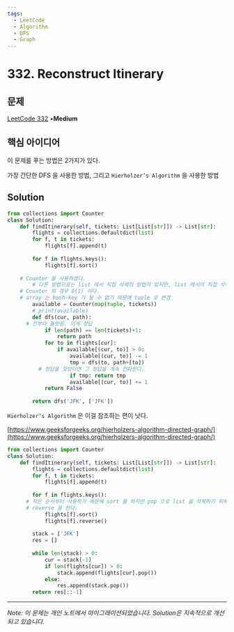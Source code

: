 ```yaml
---
tags:
  - LeetCode
  - Algorithm
  - DFS
  - Graph
---
```


# 332. Reconstruct Itinerary

## 문제

[LeetCode 332](https://leetcode.com/problems/reconstruct-itinerary/) •**Medium**

## 핵심 아이디어

이 문제를 푸는 방법은 2가지가 있다.

가장 간단한 DFS 을 사용한 방법, 그리고 `Hierholzer’s Algorithm` 을 사용한 방법

## Solution

```python
from collections import Counter
class Solution:
    def findItinerary(self, tickets: List[List[str]]) -> List[str]:
        flights = collections.defaultdict(list)
        for f, t in tickets:
            flights[f].append(t)
        
        for f in flights.keys():
            flights[f].sort()
        
    # Counter 을 사용하였다. 
        # 다른 방법으로는 list 에서 직접 삭제의 방법이 있지만, list 에서의 직접 삭제는 O(n) 의 시간복잡도
    # Counter 의 경우 O(1) 이다.
    # array 는 hash-key 가 될 수 없기 때문에 tuple 로 변경
        available = Counter(map(tuple, tickets))
        # print(available)
        def dfs(cur, path):
      # 전부다 돌앗음. 이게 정답
            if len(path) == len(tickets)+1:
                return path
            for to in flights[cur]:
                if available[(cur, to)] > 0:
                    available[(cur, to)] -= 1
                    tmp = dfs(to, path+[to])
          # 정답을 찾았다면 그 정답을 계속 전파한다.
                    if tmp: return tmp
                    available[(cur, to)] += 1
            return False
            
        return dfs('JFK', ['JFK'])
```

`Hierholzer’s Algorithm` 은 이걸 참조하는 편이 낫다.

[https://www.geeksforgeeks.org/hierholzers-algorithm-directed-graph/](https://www.geeksforgeeks.org/hierholzers-algorithm-directed-graph/)

```python
from collections import Counter
class Solution:
    def findItinerary(self, tickets: List[List[str]]) -> List[str]:
        flights = collections.defaultdict(list)
        for f, t in tickets:
            flights[f].append(t)
        
        for f in flights.keys():
      # 작은 순서부터 사용하기 때문에 sort 을 하지만 pop 으로 list 을 삭제하기 위해 
      # reverse 을 한다.
            flights[f].sort()
            flights[f].reverse()
        
        stack = ['JFK']
        res = []
        
        while len(stack) > 0:
            cur = stack[-1]
            if len(flights[cur]) > 0:
                stack.append(flights[cur].pop())
            else:
                res.append(stack.pop())
        return res[::-1]
```

---

*Note: 이 문제는 개인 노트에서 마이그레이션되었습니다. Solution은 지속적으로 개선되고 있습니다.*
